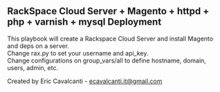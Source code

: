 ## RackSpace Cloud Server + Magento + httpd + php + varnish + mysql Deployment<br/>
This playbook will create a Rackspace Cloud Server and install Magento and deps on a server.<br/>
Change rax.py to set your username and api_key.<br/>
Change configurations on group_vars/all to define hostname, domain, users, admin, etc.<br/>

Created by Eric Cavalcanti - ecavalcanti.it@gmail.com

